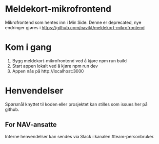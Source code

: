 # Meldekort-mikrofrontend

Mikrofrontend som hentes inn i Min Side. Denne er deprecated, nye endringer gjøres i https://github.com/navikt/meldekort-mikrofrontend

# Kom i gang

1. Bygg meldekort-mikrofrontend ved å kjøre npm run build
2. Start appen lokalt ved å kjøre npm run dev
3. Appen nås på http://localhost:3000

# Henvendelser

Spørsmål knyttet til koden eller prosjektet kan stilles som issues her på github.

## For NAV-ansatte

Interne henvendelser kan sendes via Slack i kanalen #team-personbruker.
